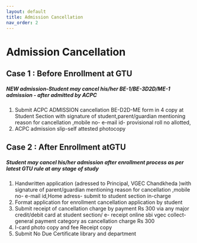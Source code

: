 ```yaml
---
layout: default
title: Admission Cancellation
nav_order: 2
---
```


# Admission Cancellation

## Case 1 : Before Enrollment at GTU 
##### [](#header-3)NEW admission-Student may cancel his/her BE-1/BE-3D2D/ME-1 admission - after admitted by ACPC 

1. Submit ACPC ADMISSION cancellation BE-D2D-ME form in 4 copy at Student Section  with signature of student,parent/guardian mentioning reason for cancellation ,mobile no- e-mail id- provisional roll no allotted,
2. ACPC admission slip-self attested photocopy

## Case 2 : After Enrollment atGTU
##### [](#header-3)Student may cancel his/her admission after enrollment process as per latest GTU rule at any stage of study
1. Handwritten application (adressed to Principal, VGEC Chandkheda )with signature of parent/guardian mentioning reason for cancellation ,mobile no- e-mail              id,Home adress- submit to student section in-charge
2. Format application for enrollment cancellation application by student
3. Submit receipt of cancellation charge  by payment Rs 300 via any major credit/debit card at student section/ e- receipt online sbi vgec collect- general payment category as cancellation charge    Rs 300
4. I-card photo copy and fee Receipt copy
5. Submit No Due Certificate library and  department